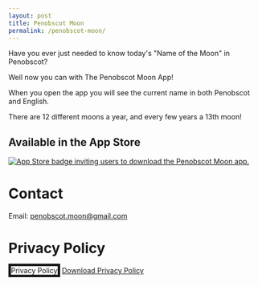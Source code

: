 ```yaml
---
layout: post
title: Penobscot Moon
permalink: /penobscot-moon/
---
```


Have you ever just needed to know today's "Name of the Moon" in Penobscot?

Well now you can with The Penobscot Moon App!

When you open the app you will see the current name in both Penobscot and English.

There are 12 different moons a year, and every few years a 13th moon!

## Available in the App Store

<a href="https://apps.apple.com/us/app/penobscot-moon/id6749780708" target="_blank">
    <img 
        src='{{ "assets/images/Download_on_the_App_Store_Badge_US-UK_RGB_blk_092917.svg" | absolute_url }}'
        alt="App Store badge inviting users to download the Penobscot Moon app."
    />
</a>



# Contact

Email: [penobscot.moon@gmail.com](mailto:penobscot.moon@gmail.com)

# Privacy Policy

<object data='{{ "assets/docs/privacy-policy.pdf" | absolute_url }}' width="50%" height="50%" type='application/pdf' name="Privacy Policy" border="5">Privacy Policy</object>
<a href='{{ "assets/docs/privacy-policy.pdf" | absolute_url }}'>Download Privacy Policy</a>





